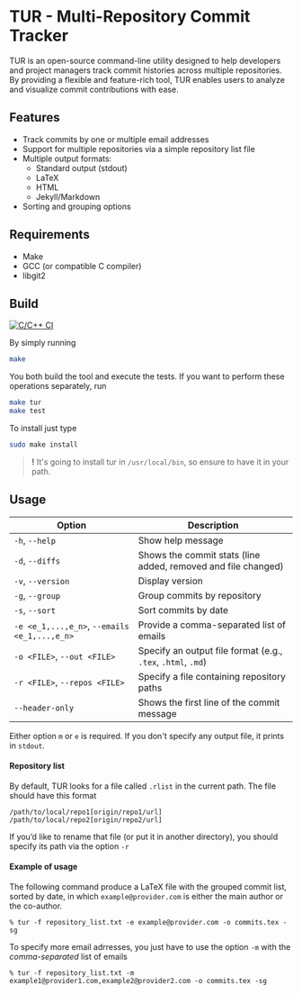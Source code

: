 # TUR - Multi-Repository Commit Tracker

TUR is an open-source command-line utility designed to help developers and project managers track commit histories across multiple repositories. By providing a flexible and feature-rich tool, TUR enables users to analyze and visualize commit contributions with ease.

## Features

* Track commits by one or multiple email addresses
* Support for multiple repositories via a simple repository list file
* Multiple output formats:
    - Standard output (stdout)
    - LaTeX
    - HTML
    - Jekyll/Markdown
* Sorting and grouping options

## Requirements

* Make
* GCC (or compatible C compiler)
* libgit2

## Build

[![C/C++ CI](https://github.com/aestriplex/tur/actions/workflows/c-cpp.yml/badge.svg?branch=main)](https://github.com/aestriplex/tur/actions/workflows/c-cpp.yml)

By simply running
```bash
make
```
You both build the tool and execute the tests. If you want to perform these operations separately, run
```bash
make tur
make test
```
To install just type
```bash
sudo make install
```
> **!** It's going to install tur in `/usr/local/bin`, so ensure to have it in your path.

## Usage

| Option | Description |
|--------|-------------|
| `-h`, `--help` | Show help message |
| `-d`, `--diffs` | Shows the commit stats (line added, removed and file changed) |
| `-v`, `--version` | Display version |
| `-g`, `--group` | Group commits by repository |
| `-s`, `--sort` | Sort commits by date |
| `-e <e_1,...,e_n>`, `--emails <e_1,...,e_n>` | Provide a comma-separated list of emails |
| `-o <FILE>`, `--out <FILE>` | Specify an output file format (e.g., `.tex`, `.html`, `.md`) |
| `-r <FILE>`, `--repos <FILE>` | Specify a file containing repository paths |
| `--header-only` | Shows the first line of the commit message|

Either option `m` or `e` is required. If you don't specify any output file, it prints in `stdout`.

#### Repository list

By default, TUR looks for a file called `.rlist` in the current path. The file should have this format
```
/path/to/local/repo1[origin/repo1/url]
/path/to/local/repo2[origin/repo2/url]
``` 
If you’d like to rename that file (or put it in another directory), you should specify its path via the option `-r`

#### Example of usage

The following command produce a LaTeX file with the grouped commit list, sorted by date, in which `example@provider.com` is either the main author or the co-author.
```
% tur -f repository_list.txt -e example@provider.com -o commits.tex -sg
```
To specify more email adrresses, you just have to use the option `-m` with the *comma-separated* list of emails
```
% tur -f repository_list.txt -m example1@provider1.com,example2@provider2.com -o commits.tex -sg
```
